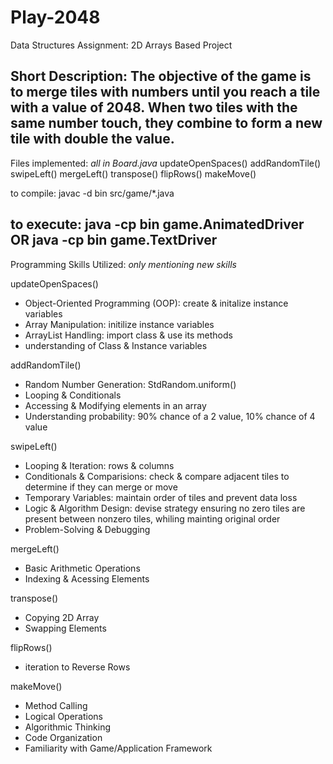 # Play-2048
Data Structures Assignment: 2D Arrays Based Project

Short Description: The objective of the game is to merge tiles with numbers until you reach a tile with a value of 2048. When two tiles with the same number touch, they combine to form a new tile with double the value. 
--------------------------------------------------------------------------
Files implemented: _all in Board.java_
  updateOpenSpaces()
  addRandomTile()
  swipeLeft()
  mergeLeft() 
  transpose()
  flipRows() 
  makeMove() 

to compile: javac -d bin src/game/*.java

to execute: java -cp bin game.AnimatedDriver OR java -cp bin game.TextDriver
--------------------------------------------------------------------------
Programming Skills Utilized: _only mentioning new skills_

updateOpenSpaces()
  - Object-Oriented Programming (OOP): create & initalize instance variables
  - Array Manipulation: initilize instance variables
  - ArrayList Handling: import class & use its methods
  - understanding of Class & Instance variables

addRandomTile()
  - Random Number Generation: StdRandom.uniform()
  - Looping & Conditionals
  - Accessing & Modifying elements in an array
  - Understanding probability: 90% chance of a 2 value, 10% chance of 4 value

swipeLeft()
  - Looping & Iteration: rows & columns
  - Conditionals & Comparisions: check & compare adjacent tiles to determine if they can merge or move
  - Temporary Variables: maintain order of tiles and prevent data loss
  - Logic & Algorithm Design: devise strategy ensuring no zero tiles are present between nonzero tiles, whiling mainting original order
  - Problem-Solving & Debugging

mergeLeft()
  - Basic Arithmetic Operations
  - Indexing & Acessing Elements

transpose()
  - Copying 2D Array
  - Swapping Elements

flipRows()
  - iteration to Reverse Rows

makeMove()
  - Method Calling
  - Logical Operations
  - Algorithmic Thinking
  - Code Organization
  - Familiarity with Game/Application Framework
